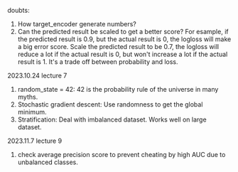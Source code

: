 doubts:
1. How target_encoder generate numbers?
2. Can the predicted result be scaled to get a better score? For esample, if the predicted result is 0.9, but the actual result is 0, the logloss will make a big error score. Scale the predicted result to be 0.7, the logloss will reduce a lot if the actual result is 0, but won't increase a lot if the actual result is 1. It's a trade off between probability and loss.

2023.10.24 lecture 7
1. random_state = 42: 42 is the probability rule of the universe in many myths.
2. Stochastic gradient descent: Use randomness to get the global minimum.
3. Stratification: Deal with imbalanced dataset. Works well on large dataset.

2023.11.7 lecture 9 
1. check average precision score to prevent cheating by high AUC due to unbalanced classes.
